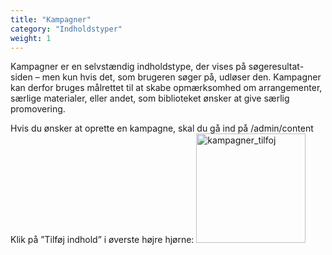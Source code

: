 ```yaml
---
title: "Kampagner"
category: "Indholdstyper"
weight: 1
---
```

Kampagner er en selvstændig indholdstype, der vises på søgeresultat-siden – men kun hvis det,
som brugeren søger på, udløser den.
Kampagner kan derfor bruges målrettet til at skabe opmærksomhed om arrangementer, særlige
materialer, eller andet, som biblioteket ønsker at give særlig promovering.

Hvis du ønsker at oprette en kampagne, skal du gå ind på /admin/content
Klik på ”Tilføj indhold” i øverste højre hjørne:
<img width="175" alt="kampagner_tilfoj" src="https://github.com/danskernesdigitalebibliotek/folkebibliotekernes_cms_manual/assets/159251423/41c63800-345d-4986-908a-7307297a1419">
